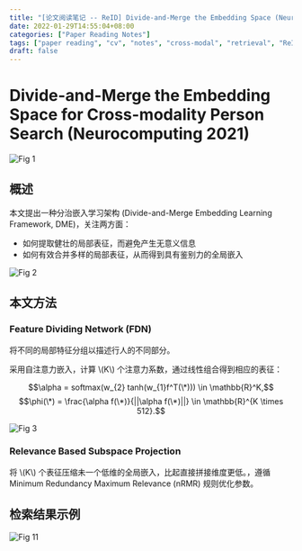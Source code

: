 ```yaml
---
title: "[论文阅读笔记 -- ReID] Divide-and-Merge the Embedding Space (Neurocomputing 2021)"
date: 2022-01-29T14:55:04+08:00
categories: ["Paper Reading Notes"]
tags: ["paper reading", "cv", "notes", "cross-modal", "retrieval", "ReID"]
draft: false
---
```


# Divide-and-Merge the Embedding Space for Cross-modality Person Search (Neurocomputing 2021)

![Fig 1](/images/2022/PRN179/1.png)

## 概述
本文提出一种分治嵌入学习架构 (Divide-and-Merge Embedding Learning Framework, DME)，关注两方面：  
+ 如何提取健壮的局部表征，而避免产生无意义信息
+ 如何有效合并多样的局部表征，从而得到具有鉴别力的全局嵌入

![Fig 2](/images/2022/PRN179/2.png)

## 本文方法

### Feature Dividing Network (FDN)

将不同的局部特征分组以描述行人的不同部分。  

采用自注意力嵌入，计算 \\(K\\) 个注意力系数，通过线性组合得到相应的表征：  

$$\alpha = softmax(w_{2} tanh(w_{1}f^T(\*))) \in \mathbb{R}^K,$$
$$\phi(\*) = \frac{\alpha f(\*)}{||\alpha f(\*)||} \in \mathbb{R}^{K \times 512}.$$

![Fig 3](/images/2022/PRN179/3.png)

### Relevance Based Subspace Projection

将 \\(K\\) 个表征压缩未一个低维的全局嵌入，比起直接拼接维度更低。，遵循 Minimum Redundancy Maximum Relevance (nRMR) 规则优化参数。  

## 检索结果示例

![Fig 11](/images/2022/PRN179/11.png)

